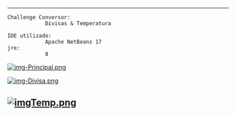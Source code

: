 -------------------------------------------------------------------------------------------------------------

	Challenge Conversor:
 				Divisas & Temperatura
	
 	IDE utilizado:	
  				Apache NetBeans 17
	jre:			
				8
	
[![img-Principal.png](https://i.postimg.cc/dt1sKBtZ/img-Principal.png)](https://postimg.cc/HjqDwbMT)

[![img-Divisa.png](https://i.postimg.cc/R0ym45hW/img-Divisa.png)](https://postimg.cc/CZGXs2j0)

[![imgTemp.png](https://i.postimg.cc/6qhF7DWL/imgTemp.png)](https://postimg.cc/Fk7T8CJ7)
-------------------------------------------------------------------------------------------------------------



